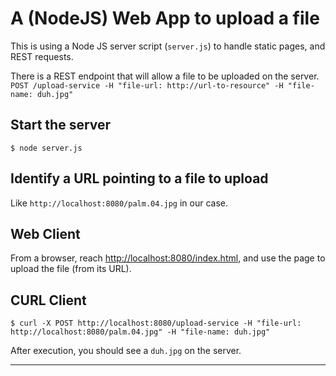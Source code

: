 # A (NodeJS) Web App to upload a file
This is using a Node JS server script (`server.js`) to handle static pages, and REST requests.

There is a REST endpoint that will allow a file to be uploaded on the server.  
`POST /upload-service -H "file-url: http://url-to-resource" -H "file-name: duh.jpg"`

## Start the server
```
$ node server.js
```

## Identify a URL pointing to a file to upload
Like `http://localhost:8080/palm.04.jpg` in our case.

## Web Client
From a browser, reach <http://localhost:8080/index.html>, and use the page to upload the file (from its URL).

## CURL Client
```
$ curl -X POST http://localhost:8080/upload-service -H "file-url: http://localhost:8080/palm.04.jpg" -H "file-name: duh.jpg"
```

After execution, you should see a `duh.jpg` on the server.

---
